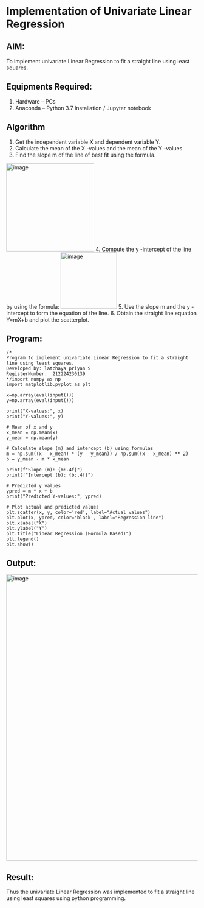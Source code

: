 # Implementation of Univariate Linear Regression
## AIM:
To implement univariate Linear Regression to fit a straight line using least squares.

## Equipments Required:
1. Hardware – PCs
2. Anaconda – Python 3.7 Installation / Jupyter notebook

## Algorithm
1. Get the independent variable X and dependent variable Y.
2. Calculate the mean of the X -values and the mean of the Y -values.
3. Find the slope m of the line of best fit using the formula. 
<img width="231" alt="image" src="https://user-images.githubusercontent.com/93026020/192078527-b3b5ee3e-992f-46c4-865b-3b7ce4ac54ad.png">
4. Compute the y -intercept of the line by using the formula:
<img width="148" alt="image" src="https://user-images.githubusercontent.com/93026020/192078545-79d70b90-7e9d-4b85-9f8b-9d7548a4c5a4.png">
5. Use the slope m and the y -intercept to form the equation of the line.
6. Obtain the straight line equation Y=mX+b and plot the scatterplot.

## Program:
```
/*
Program to implement univariate Linear Regression to fit a straight line using least squares.
Developed by: latchaya priyan S
RegisterNumber:  212224230139
*/import numpy as np
import matplotlib.pyplot as plt

x=np.array(eval(input()))
y=np.array(eval(input()))

print("X-values:", x)
print("Y-values:", y)

# Mean of x and y
x_mean = np.mean(x)
y_mean = np.mean(y)

# Calculate slope (m) and intercept (b) using formulas
m = np.sum((x - x_mean) * (y - y_mean)) / np.sum((x - x_mean) ** 2)
b = y_mean - m * x_mean

print(f"Slope (m): {m:.4f}")
print(f"Intercept (b): {b:.4f}")

# Predicted y values
ypred = m * x + b
print("Predicted Y-values:", ypred)

# Plot actual and predicted values
plt.scatter(x, y, color='red', label="Actual values")
plt.plot(x, ypred, color='black', label="Regression line")
plt.xlabel("X")
plt.ylabel("Y")
plt.title("Linear Regression (Formula Based)")
plt.legend()
plt.show()

```

## Output:
<img width="692" height="753" alt="image" src="https://github.com/user-attachments/assets/1e432415-5db3-4105-8a54-5a97c15b53a1" />



## Result:
Thus the univariate Linear Regression was implemented to fit a straight line using least squares using python programming.
